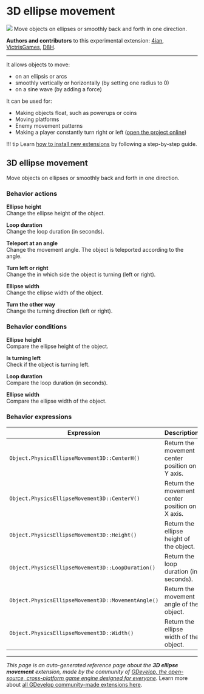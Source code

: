 # 3D ellipse movement

<img src="https://resources.gdevelop-app.com/assets/Icons/sine-wave.svg" class="extension-icon"></img>
Move objects on ellipses or smoothly back and forth in one direction.

**Authors and contributors** to this experimental extension: [4ian](https://gd.games/4ian), [VictrisGames](https://gd.games/VictrisGames), [D8H](https://gd.games/D8H).

---

It allows objects to move:

- on an ellipsis or arcs
- smoothly vertically or horizontally (by setting one radius to 0)
- on a sine wave (by adding a force)

It can be used for:

- Making objects float, such as powerups or coins
- Moving platforms
- Enemy movement patterns
- Making a player constantly turn right or left ([open the project online](https://editor.gdevelop.io/?project=example://star-seeker))

!!! tip
    Learn [how to install new extensions](/gdevelop5/extensions/search) by following a step-by-step guide.



## 3D ellipse movement 

Move objects on ellipses or smoothly back and forth in one direction. 

### Behavior actions

**Ellipse height**  
Change the ellipse height of the object.

**Loop duration**  
Change the loop duration (in seconds).

**Teleport at an angle**  
Change the movement angle. The object is teleported according to the angle.

**Turn left or right**  
Change the in which side the object is turning (left or right).

**Ellipse width**  
Change the ellipse width of the object.

**Turn the other way**  
Change the turning direction (left or right).

### Behavior conditions

**Ellipse height**  
Compare the ellipse height of the object.

**Is turning left**  
Check if the object is turning left.

**Loop duration**  
Compare the loop duration (in seconds).

**Ellipse width**  
Compare the ellipse width of the object.

### Behavior expressions

| Expression | Description |  |
|-----|-----|-----|
| `Object.PhysicsEllipseMovement3D::CenterH()` | Return the movement center position on Y axis. ||
| `Object.PhysicsEllipseMovement3D::CenterV()` | Return the movement center position on X axis. ||
| `Object.PhysicsEllipseMovement3D::Height()` | Return the ellipse height of the object. ||
| `Object.PhysicsEllipseMovement3D::LoopDuration()` | Return the loop duration (in seconds). ||
| `Object.PhysicsEllipseMovement3D::MovementAngle()` | Return the movement angle of the object. ||
| `Object.PhysicsEllipseMovement3D::Width()` | Return the ellipse width of the object. ||


---

*This page is an auto-generated reference page about the **3D ellipse movement** extension, made by the community of [GDevelop, the open-source, cross-platform game engine designed for everyone](https://gdevelop.io/).* Learn more about [all GDevelop community-made extensions here](/gdevelop5/extensions).